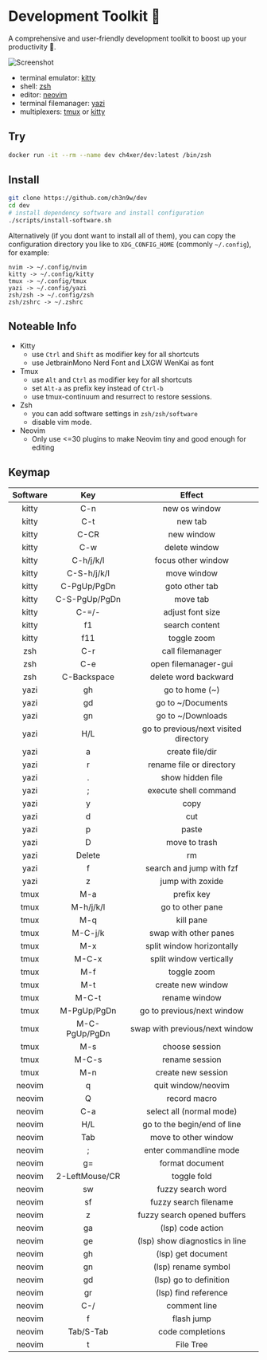 # Development Toolkit 📡

A comprehensive and user-friendly development toolkit to boost up your productivity 🚀.

![Screenshot](https://ch3n9w.github.io/posts/tech-dev-2024/cover.png)

- terminal emulator: [kitty](https://github.com/kovidgoyal/kitty)
- shell: [zsh](https://www.zsh.org/)
- editor: [neovim](https://github.com/neovim/neovim)
- terminal filemanager: [yazi](https://github.com/sxyazi/yazi)
- multiplexers: [tmux](https://github.com/tmux/tmux) or [kitty](https://github.com/kovidgoyal/kitty)

## Try

```bash
docker run -it --rm --name dev ch4xer/dev:latest /bin/zsh
```

## Install

```bash
git clone https://github.com/ch3n9w/dev
cd dev
# install dependency software and install configuration
./scripts/install-software.sh
```

Alternatively (if you dont want to install all of them), you can copy the configuration directory you like to `XDG_CONFIG_HOME` (commonly `~/.config`), for example:

```
nvim -> ~/.config/nvim
kitty -> ~/.config/kitty
tmux -> ~/.config/tmux
yazi -> ~/.config/yazi
zsh/zsh -> ~/.config/zsh
zsh/zshrc -> ~/.zshrc
```

## Noteable Info

- Kitty
  - use `Ctrl` and `Shift` as modifier key for all shortcuts
  - use JetbrainMono Nerd Font and LXGW WenKai as font
- Tmux
  - use `Alt` and `Ctrl` as modifier key for all shortcuts
  - set `Alt-a` as prefix key instead of `Ctrl-b`
  - use tmux-continuum and resurrect to restore sessions.
- Zsh
  - you can add software settings in `zsh/zsh/software`
  - disable vim mode.
- Neovim
  - Only use <=30 plugins to make Neovim tiny and good enough for editing

## Keymap

| Software |      Key       |                Effect                 |
| :------: | :------------: | :-----------------------------------: |
|  kitty   |      C-n       |             new os window             |
|  kitty   |      C-t       |                new tab                |
|  kitty   |      C-CR      |              new window               |
|  kitty   |      C-w       |             delete window             |
|  kitty   |   C-h/j/k/l    |          focus other window           |
|  kitty   |  C-S-h/j/k/l   |              move window              |
|  kitty   |  C-PgUp/PgDn   |            goto other tab             |
|  kitty   | C-S-PgUp/PgDn  |               move tab                |
|  kitty   |     C-=/-      |           adjust font size            |
|  kitty   |       f1       |            search content             |
|  kitty   |      f11       |              toggle zoom              |
|   zsh    |      C-r       |           call filemanager            |
|   zsh    |      C-e       |         open filemanager-gui          |
|   zsh    |  C-Backspace   |         delete word backward          |
|   yazi   |       gh       |            go to home (~)             |
|   yazi   |       gd       |           go to ~/Documents           |
|   yazi   |       gn       |           go to ~/Downloads           |
|   yazi   |      H/L       | go to previous/next visited directory |
|   yazi   |       a        |            create file/dir            |
|   yazi   |       r        |       rename file or directory        |
|   yazi   |       .        |           show hidden file            |
|   yazi   |       ;        |         execute shell command         |
|   yazi   |       y        |                 copy                  |
|   yazi   |       d        |                  cut                  |
|   yazi   |       p        |                 paste                 |
|   yazi   |       D        |             move to trash             |
|   yazi   |     Delete     |                  rm                   |
|   yazi   |       f        |       search and jump with fzf        |
|   yazi   |       z        |           jump with zoxide            |
|   tmux   |      M-a       |              prefix key               |
|   tmux   |   M-h/j/k/l    |           go to other pane            |
|   tmux   |      M-q       |               kill pane               |
|   tmux   |    M-C-j/k     |         swap with other panes         |
|   tmux   |      M-x       |       split window horizontally       |
|   tmux   |     M-C-x      |        split window vertically        |
|   tmux   |      M-f       |              toggle zoom              |
|   tmux   |      M-t       |           create new window           |
|   tmux   |     M-C-t      |             rename window             |
|   tmux   |  M-PgUp/PgDn   |      go to previous/next window       |
|   tmux   | M-C-PgUp/PgDn  |    swap with previous/next window     |
|   tmux   |      M-s       |            choose session             |
|   tmux   |     M-C-s      |            rename session             |
|   tmux   |      M-n       |          create new session           |
|  neovim  |       q        |          quit window/neovim           |
|  neovim  |       Q        |             record macro              |
|  neovim  |      C-a       |       select all (normal mode)        |
|  neovim  |      H/L       |      go to the begin/end of line      |
|  neovim  |      Tab       |         move to other window          |
|  neovim  |       ;        |        enter commandline mode         |
|  neovim  |       g=       |            format document            |
|  neovim  | 2-LeftMouse/CR |              toggle fold              |
|  neovim  |       sw       |           fuzzy search word           |
|  neovim  |       sf       |         fuzzy search filename         |
|  neovim  |       z        |      fuzzy search opened buffers      |
|  neovim  |       ga       |           (lsp) code action           |
|  neovim  |       ge       |    (lsp) show diagnostics in line     |
|  neovim  |       gh       |          (lsp) get document           |
|  neovim  |       gn       |          (lsp) rename symbol          |
|  neovim  |       gd       |        (lsp) go to definition         |
|  neovim  |       gr       |         (lsp) find reference          |
|  neovim  |      C-/       |             comment line              |
|  neovim  |       f        |              flash jump               |
|  neovim  |   Tab/S-Tab    |           code completions            |
|  neovim  |       t        |               File Tree               |
